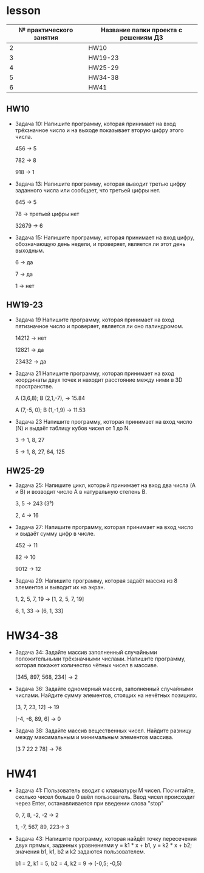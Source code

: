 # lesson

№ практического занятия | Название папки проекта с решениям ДЗ
------------------------|---------------------
2 | HW10
3 | HW19-23
4 | HW25-29
5 | HW34-38
6 | HW41

## HW10

* Задача 10: Напишите программу, которая принимает на вход 
трёхзначное число и на выходе показывает вторую цифру этого числа.

    456 -> 5

    782 -> 8

    918 -> 1
*  Задача 13: Напишите программу, которая выводит третью цифру заданного числа или сообщает, 
что третьей цифры нет.

    645 -> 5

    78 -> третьей цифры нет

    32679 -> 6

* Задача 15: Напишите программу, которая принимает на вход цифру, 
обозначающую день недели, и проверяет, является ли этот день выходным.

    6 -> да

    7 -> да

    1 -> нет

## HW19-23

* Задача 19
Напишите программу, которая принимает на вход пятизначное число и проверяет,
является ли оно палиндромом.

    14212 -> нет

    12821 -> да

    23432 -> да 

* Задача 21
Напишите программу, которая принимает на вход координаты двух точек и
находит расстояние между ними в 3D пространстве.

    A (3,6,8); B (2,1,-7), -> 15.84

    A (7,-5, 0); B (1,-1,9) -> 11.53

* Задача 23
Напишите программу, которая принимает на вход число (N) и выдаёт таблицу кубов чисел от 1 до N.

    3 -> 1, 8, 27

    5 -> 1, 8, 27, 64, 125

## HW25-29
* Задача 25: Напишите цикл, который принимает на вход два числа (A и B)
и возводит число A в натуральную степень B.

    3, 5 -> 243 (3⁵)

    2, 4 -> 16

* Задача 27: Напишите программу, которая принимает на вход число и выдаёт сумму цифр в числе.

    452 -> 11

    82 -> 10

    9012 -> 12

* Задача 29: Напишите программу, которая задаёт массив из 8 элементов и выводит их на экран.

    1, 2, 5, 7, 19 -> [1, 2, 5, 7, 19]

    6, 1, 33 -> [6, 1, 33]

# HW34-38
* Задача 34: Задайте массив заполненный случайными положительными трёхзначными числами. Напишите программу, которая покажет количество чётных чисел в массиве.

    [345, 897, 568, 234] -> 2

* Задача 36: Задайте одномерный массив, заполненный случайными числами. Найдите сумму элементов, стоящих на нечётных позициях.

    [3, 7, 23, 12] -> 19

    [-4, -6, 89, 6] -> 0

* Задача 38: Задайте массив вещественных чисел. Найдите разницу между максимальным и минимальным элементов массива.

    [3 7 22 2 78] -> 76

# HW41
* Задача 41: Пользователь вводит с клавиатуры M чисел. Посчитайте, сколько чисел больше 0 ввёл пользователь. 
Ввод чисел происходит через Enter, останавливается при введении слова "stop"

    0, 7, 8, -2, -2 -> 2

    1, -7, 567, 89, 223-> 3

* Задача 43: Напишите программу, которая найдёт точку пересечения двух прямых, заданных уравнениями y = k1 * x + b1, y =    k2 * x + b2; значения b1, k1, b2 и k2 задаются пользователем.

    b1 = 2, k1 = 5, b2 = 4, k2 = 9 -> (-0,5; -0,5)
